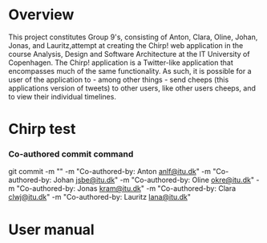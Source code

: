 # Overview
This project constitutes Group 9's, consisting of Anton, Clara, Oline, Johan, Jonas, and Lauritz,attempt at creating the Chirp! web application in the course Analysis, Design and Software Architecture at the IT University of Copenhagen. The Chirp! application is a Twitter-like application that encompasses much of the same functionality. As such, it is possible for a user of the application to - among other things - send cheeps (this applications version of tweets) to other users, like other users cheeps, and to view their individual timelines.

# Chirp test

### Co-authored commit command

git commit -m "<Commit message>" -m "Co-authored-by: Anton <anlf@itu.dk>" -m "Co-authored-by: Johan <jsbe@itu.dk>" -m "Co-authored-by: Oline <okre@itu.dk>" -m "Co-authored-by: Jonas <kram@itu.dk>" -m "Co-authored-by: Clara <clwj@itu.dk>" -m "Co-authored-by: Lauritz <lana@itu.dk>"

# User manual
